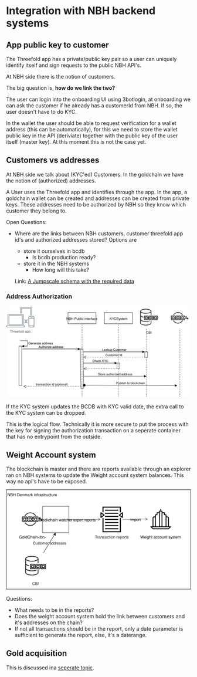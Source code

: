  # Integration with NBH backend systems

## App public key to customer

The Threefold app has a private/public key pair so a user can uniquely identify itself and sign requests to the public NBH API's.

At NBH side there is the notion of customers.

The big question is, **how do we link the two?**

The user can login into the onboarding UI using 3botlogin, at onboarding we can ask the customer if he already has a customerId from NBH. If so, the user doesn't have to do KYC. 

In the wallet the user should be able to request verification for a wallet address (this can be automatically), for this we need to store the wallet public key in the API (deriviate) together with the public key of the user itself (master key). At this moment this is not the case yet.


## Customers vs addresses

At NBH side we talk about (KYC'ed) Customers. In the goldchain we have the notion of (authorized) addresses.

A User uses the Threefold app and identifies through the app. 
In the app, a goldchain wallet can be created and addresses can be created  from private keys. These addresses need to be authorized by NBH so they know which customer they belong to.

Open Questions:
- Where are the links between NBH customers, customer threefold app id's and authorized addresses stored?
   Options are
   - store it ourselves in bcdb
       - Is bcdb production ready?
   - store it in the NBH systems
       - How long will this take?
   
   Link: [A Jumpscale schema with the required data](customer_addresses.jsschema)

### Address Authorization
![Address authorization](Authorize_Addresses.svg)

If the KYC system updates the  BCDB with KYC valid date, the extra call to the KYC system can be dropped.

This is the logical flow. Technically it is more secure to put the process with the key for signing the authorization transaction on a seperate container that has no entrypoint from the outside.

 ## Weight Account system

 The blockchain is master and there are reports available through an explorer ran on NBH systems to update the Weight account system balances.
 This way no api's have to be exposed.

 ![Blockchain to weight system](./WeightAccountUpdates.svg)

 Questions:
 - What needs to be in the reports? 
 - Does the weight account system hold the link between customers and it's addresses on the chain?
 - If not all transactions should be in the report, only a date parameter is sufficient to generate the report, else, it's a daterange.
 
## Gold acquisition

This is discussed ina [seperate topic](gold_acquisition.md).
